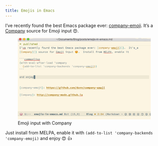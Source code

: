 ```yaml
---
title: Emojis in Emacs
---
```


I’ve recently found the best Emacs package ever: [company-emoji][].  It’s a
[Company][] source for Emoji input 😍.

<!--more-->

<figure>
<img alt="Emoji input with Company" src="/images/company-emoji.gif" />
<figcaption>Emoji input with Company</figcaption>
</figure>

Just install from MELPA, enable it with `(add-to-list 'company-backends
'company-emoji)` and enjoy 😍 👍

[company-emoji]: https://github.com/dunn/company-emoji

[Company]: http://company-mode.github.io
